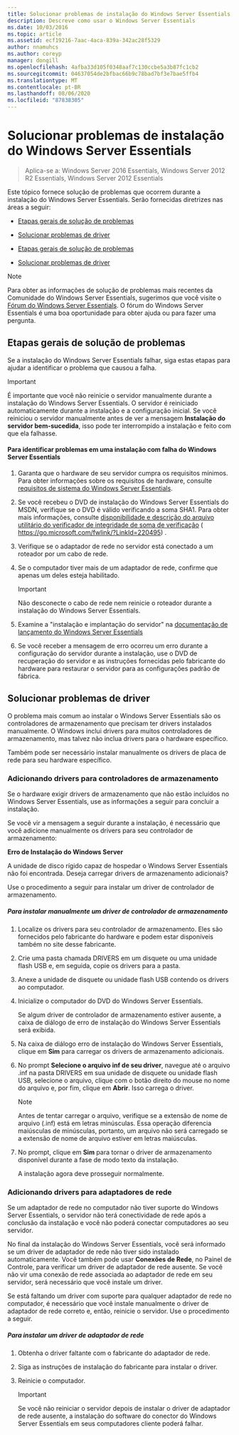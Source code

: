 ```yaml
---
title: Solucionar problemas de instalação do Windows Server Essentials
description: Descreve como usar o Windows Server Essentials
ms.date: 10/03/2016
ms.topic: article
ms.assetid: ecf19216-7aac-4aca-839a-342ac28f5329
author: nnamuhcs
ms.author: coreyp
manager: dongill
ms.openlocfilehash: 4afba33d105f0348aaf7c130ccbe5a3b87fc1cb2
ms.sourcegitcommit: 04637054de2bfbac66b9c78bad7bf3e7bae5ffb4
ms.translationtype: MT
ms.contentlocale: pt-BR
ms.lasthandoff: 08/06/2020
ms.locfileid: "87838305"
---
```

# <a name="troubleshoot-windows-server-essentials-installation"></a>Solucionar problemas de instalação do Windows Server Essentials

>Aplica-se a: Windows Server 2016 Essentials, Windows Server 2012 R2 Essentials, Windows Server 2012 Essentials

Este tópico fornece solução de problemas que ocorrem durante a instalação do Windows Server Essentials. Serão fornecidas diretrizes nas áreas a seguir:


-   [Etapas gerais de solução de problemas](Troubleshoot-Windows-Server-Essentials-installation.md#BKMK_GeneralTroubleshootingSteps)

-   [Solucionar problemas de driver](Troubleshoot-Windows-Server-Essentials-installation.md#BKMK_TroubleshootDrivers)

-   [Etapas gerais de solução de problemas](Troubleshoot-Windows-Server-Essentials-installation.md#BKMK_GeneralTroubleshootingSteps)

-   [Solucionar problemas de driver](Troubleshoot-Windows-Server-Essentials-installation.md#BKMK_TroubleshootDrivers)


> [!NOTE]
>  Para obter as informações de solução de problemas mais recentes da Comunidade do Windows Server Essentials, sugerimos que você visite o [Fórum do Windows Server Essentials](/answers/topics/windows-server-essentials.html/threads). O fórum do Windows Server Essentials é uma boa oportunidade para obter ajuda ou para fazer uma pergunta.

##  <a name="general-troubleshooting-steps"></a><a name="BKMK_GeneralTroubleshootingSteps"></a>Etapas gerais de solução de problemas
 Se a instalação do Windows Server Essentials falhar, siga estas etapas para ajudar a identificar o problema que causou a falha.

> [!IMPORTANT]
>  É importante que você não reinicie o servidor manualmente durante a instalação do Windows Server Essentials. O servidor é reiniciado automaticamente durante a instalação e a configuração inicial. Se você reiniciou o servidor manualmente antes de ver a mensagem **Instalação do servidor bem-sucedida**, isso pode ter interrompido a instalação e feito com que ela falhasse.

#### <a name="to-identify-issues-in-a-failed-installation-of-windows-server-essentials"></a>Para identificar problemas em uma instalação com falha do Windows Server Essentials

1.  Garanta que o hardware de seu servidor cumpra os requisitos mínimos. Para obter informações sobre os requisitos de hardware, consulte [requisitos de sistema do Windows Server Essentials](../get-started/system-requirements.md).

2.  Se você recebeu o DVD de instalação do Windows Server Essentials do MSDN, verifique se o DVD é válido verificando a soma SHA1. Para obter mais informações, consulte [disponibilidade e descrição do arquivo utilitário do verificador de integridade de soma de verificação](https://go.microsoft.com/fwlink/?LinkId=220495) ( https://go.microsoft.com/fwlink/?LinkId=220495) .

3.  Verifique se o adaptador de rede no servidor está conectado a um roteador por um cabo de rede.

4.  Se o computador tiver mais de um adaptador de rede, confirme que apenas um deles esteja habilitado.

    > [!IMPORTANT]
    >  Não desconecte o cabo de rede nem reinicie o roteador durante a instalação do Windows Server Essentials.

5.  Examine a "instalação e implantação do servidor" na [documentação de lançamento do Windows Server Essentials](../get-started/release-notes.md)

6.  Se você receber a mensagem de erro ocorreu um erro durante a configuração do servidor durante a instalação, use o DVD de recuperação do servidor e as instruções fornecidas pelo fabricante do hardware para restaurar o servidor para as configurações padrão de fábrica.

##  <a name="troubleshoot-driver-issues"></a><a name="BKMK_TroubleshootDrivers"></a>Solucionar problemas de driver
 O problema mais comum ao instalar o Windows Server Essentials são os controladores de armazenamento que precisam ter drivers instalados manualmente. O Windows inclui drivers para muitos controladores de armazenamento, mas talvez não inclua drivers para o hardware específico.

 Também pode ser necessário instalar manualmente os drivers de placa de rede para seu hardware específico.

###  <a name="adding-drivers-for-storage-controllers"></a><a name="BKMK_StorageDrivers"></a>Adicionando drivers para controladores de armazenamento
 Se o hardware exigir drivers de armazenamento que não estão incluídos no Windows Server Essentials, use as informações a seguir para concluir a instalação.

 Se você vir a mensagem a seguir durante a instalação, é necessário que você adicione manualmente os drivers para seu controlador de armazenamento:

 **Erro de Instalação do Windows Server**

 A unidade de disco rígido capaz de hospedar o Windows Server Essentials não foi encontrada. Deseja carregar drivers de armazenamento adicionais?

 Use o procedimento a seguir para instalar um driver de controlador de armazenamento.

##### <a name="to-manually-install-a-storage-controller-driver"></a>Para instalar manualmente um driver de controlador de armazenamento

1. Localize os drivers para seu controlador de armazenamento. Eles são fornecidos pelo fabricante do hardware e podem estar disponíveis também no site desse fabricante.

2. Crie uma pasta chamada DRIVERS em um disquete ou uma unidade flash USB e, em seguida, copie os drivers para a pasta.

3. Anexe a unidade de disquete ou unidade flash USB contendo os drivers ao computador.

4. Inicialize o computador do DVD do Windows Server Essentials.

    Se algum driver de controlador de armazenamento estiver ausente, a caixa de diálogo de erro de instalação do Windows Server Essentials será exibida.

5. Na caixa de diálogo erro de instalação do Windows Server Essentials, clique em **Sim** para carregar os drivers de armazenamento adicionais.

6. No prompt **Selecione o arquivo inf de seu driver**, navegue até o arquivo .inf na pasta DRIVERS em sua unidade de disquete ou unidade flash USB, selecione o arquivo, clique com o botão direito do mouse no nome do arquivo e, por fim, clique em **Abrir**. Isso carrega o driver.

   > [!NOTE]
   >  Antes de tentar carregar o arquivo, verifique se a extensão de nome de arquivo (.inf) está em letras minúsculas. Essa operação diferencia maiúsculas de minúsculas, portanto, um arquivo não será carregado se a extensão de nome de arquivo estiver em letras maiúsculas.

7. No prompt, clique em **Sim** para tornar o driver de armazenamento disponível durante a fase de modo texto da instalação.

   A instalação agora deve prosseguir normalmente.

###  <a name="adding-drivers-for-network-adapters"></a><a name="BKMK_AddingNICdrivers"></a>Adicionando drivers para adaptadores de rede
 Se um adaptador de rede no computador não tiver suporte do Windows Server Essentials, o servidor não terá conectividade de rede após a conclusão da instalação e você não poderá conectar computadores ao seu servidor.

 No final da instalação do Windows Server Essentials, você será informado se um driver de adaptador de rede não tiver sido instalado automaticamente. Você também pode usar **Conexões de Rede**, no Painel de Controle, para verificar um driver de adaptador de rede ausente. Se você não vir uma conexão de rede associada ao adaptador de rede em seu servidor, será necessário que você instale um driver.

 Se está faltando um driver com suporte para qualquer adaptador de rede no computador, é necessário que você instale manualmente o driver de adaptador de rede correto e, então, reinicie o servidor. Use o procedimento a seguir.

##### <a name="to-install-a-network-adapter-driver"></a>Para instalar um driver de adaptador de rede

1.  Obtenha o driver faltante com o fabricante do adaptador de rede.

2.  Siga as instruções de instalação do fabricante para instalar o driver.

3.  Reinicie o computador.

    > [!IMPORTANT]
    >  Se você não reiniciar o servidor depois de instalar o driver de adaptador de rede ausente, a instalação do software do conector do Windows Server Essentials em seus computadores cliente poderá falhar.